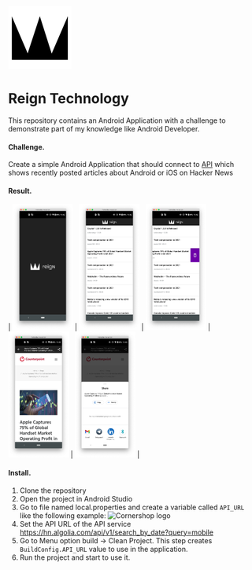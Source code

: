 <img src="https://raw.githubusercontent.com/moizest89/reigns_testapp/develop/backgrounds/ezgif-4-6852feea8476.png" alt="reign_design" style="zoom:25%;" />

# Reign Technology

This repository contains an Android Application with a challenge to demonstrate part of my knowledge like Android Developer.

#### Challenge.

Create a simple Android Application that should connect to [API](https://hn.algolia.com/api/v1/search_by_date?query=mobile) which shows recently posted articles about Android or iOS on Hacker News

#### Result.

| <img src="https://raw.githubusercontent.com/moizest89/reigns_testapp/develop/backgrounds/Screen%20Shot%202021-10-15%20at%202.42.38%20AM.png" alt="reign_design" style="zoom:25%;" /> | <img src="https://raw.githubusercontent.com/moizest89/reigns_testapp/develop/backgrounds/Screen%20Shot%202021-10-15%20at%202.42.46%20AM.png" alt="reign_design" style="zoom:25%;" /> | <img src="https://raw.githubusercontent.com/moizest89/reigns_testapp/develop/backgrounds/Screen%20Shot%202021-10-15%20at%202.42.53%20AM.png" alt="reign_design" style="zoom:25%;" /> | <img src="https://raw.githubusercontent.com/moizest89/reigns_testapp/develop/backgrounds/Screen%20Shot%202021-10-15%20at%202.43.02%20AM.png" alt="reign_design" style="zoom:25%;" /> | <img src="https://raw.githubusercontent.com/moizest89/reigns_testapp/develop/backgrounds/Screen%20Shot%202021-10-15%20at%202.43.07%20AM.png" alt="reign_design" style="zoom:25%;" /> |



#### Install.

1. Clone the repository
2. Open the project in Android Studio
3. Go to file named local.properties and create a variable called `API_URL` like the following example:
![Cornershop logo](https://i.imgur.com/UwG5fzG.png)
4. Set the API URL of the API service https://hn.algolia.com/api/v1/search_by_date?query=mobile
5. Go to Menu option build -> Clean Project. This step creates `BuildConfig.API_URL` value to use in the application.
6. Run the project and start to use it.





